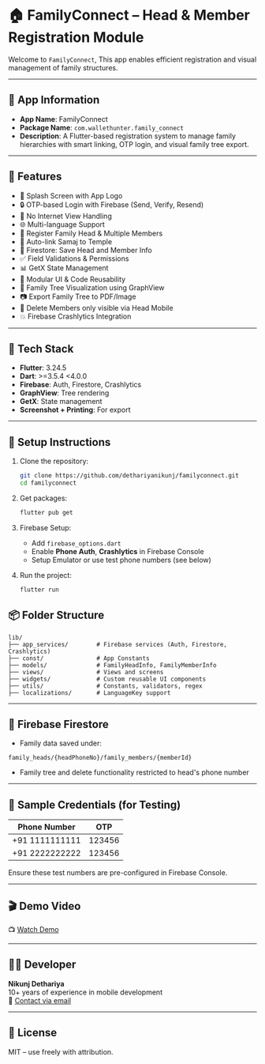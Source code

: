 # 🏠 FamilyConnect – Head & Member Registration Module

Welcome to `FamilyConnect`, This app enables efficient registration and visual management of family structures.

---

## 📱 App Information

- **App Name**: FamilyConnect
- **Package Name**: `com.wallethunter.family_connect`
- **Description**: A Flutter-based registration system to manage family hierarchies with smart linking, OTP login, and visual family tree export.

---

## 🚀 Features

- 🧭 Splash Screen with App Logo
- 🔒 OTP-based Login with Firebase (Send, Verify, Resend)
- 📶 No Internet View Handling
- 🌐 Multi-language Support
- 👤 Register Family Head & Multiple Members
- 📌 Auto-link Samaj to Temple
- 📂 Firestore: Save Head and Member Info
- ✅ Field Validations & Permissions
- 📊 GetX State Management
- 🧩 Modular UI & Code Reusability
- 🌳 Family Tree Visualization using GraphView
- 📷 Export Family Tree to PDF/Image
- 🧼 Delete Members only visible via Head Mobile
- 💥 Firebase Crashlytics Integration

---

## 🧱 Tech Stack

- **Flutter**: 3.24.5
- **Dart**: >=3.5.4 <4.0.0
- **Firebase**: Auth, Firestore, Crashlytics
- **GraphView**: Tree rendering
- **GetX**: State management
- **Screenshot + Printing**: For export

---

## 📲 Setup Instructions

1. Clone the repository:
   ```bash
   git clone https://github.com/dethariyanikunj/familyconnect.git
   cd familyconnect
   ```

2. Get packages:
   ```bash
   flutter pub get
   ```

3. Firebase Setup:
    - Add `firebase_options.dart`
    - Enable **Phone Auth**, **Crashlytics** in Firebase Console
    - Setup Emulator or use test phone numbers (see below)

4. Run the project:
   ```bash
   flutter run
   ```

## 📦 Folder Structure

```
lib/
├── app_services/        # Firebase services (Auth, Firestore, Crashlytics)
├── const/               # App Constants
├── models/              # FamilyHeadInfo, FamilyMemberInfo
├── views/               # Views and screens
├── widgets/             # Custom reusable UI components
├── utils/               # Constants, validators, regex
├── localizations/       # LanguageKey support
```

---

## 📂 Firebase Firestore

- Family data saved under:
```
family_heads/{headPhoneNo}/family_members/{memberId}
```
- Family tree and delete functionality restricted to head's phone number

---

## 🧪 Sample Credentials (for Testing)

| Phone Number      | OTP    |
|-------------------|--------|
| +91 1111111111    | 123456 |
| +91 2222222222    | 123456 |

Ensure these test numbers are pre-configured in Firebase Console.

---

## 🎬 Demo Video

📺 [Watch Demo](https://your-video-link-here.com)

---

## 👨‍💻 Developer
**Nikunj Dethariya**  
10+ years of experience in mobile development  
📧 [Contact via email](mailto:dethariyanikunj@gmail.com)

---

## 📄 License
MIT – use freely with attribution.
